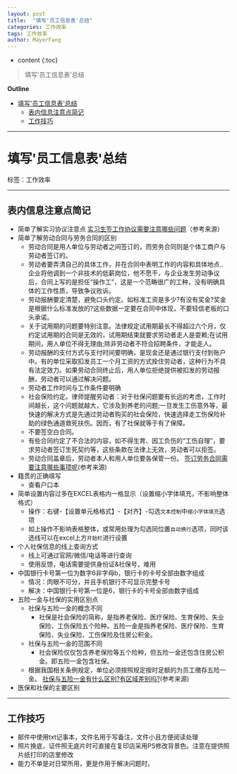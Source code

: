 ```yaml
---
layout: post
title:  "填写'员工信息表'总结"
categories: 工作效率
tags: 工作效率
author: MayerFang
---
```


* content
{:toc}

>填写'员工信息表'总结





**Outline**
- [填写'员工信息表'总结](#填写[员工信息表]总结)
	- [表内信息注意点简记](#表内信息注意点简记)
	- [工作技巧](#工作技巧)



---

# 填写'员工信息表'总结

标签：工作效率

---

## 表内信息注意点简记

- 简单了解实习协议注意点
[实习生签工作协议需要注意哪些问题](https://zhidao.baidu.com/question/308324790.html)（参考来源）
- 简单了解劳动合同与劳务合同的区别
	- 劳动合同是用人单位与劳动者之间签订的，而劳务合同则是个体工商户与劳动者签订的。
	- 劳动者要弄清自己的具体工作，并在合同中表明工作的内容和具体地点.. 企业将他调到一个非技术的低薪岗位，他不愿干，与企业发生劳动争议后，合同上写的是担任“操作工”，这是一个范畴很广的工种，没有明确具体的工作性质，导致争议败诉。
	- 劳动报酬要定清楚，避免口头约定。如标准工资是多少?有没有奖金?奖金是根据什么标准发放的?这些数据一定要在合同中体现，不要轻信老板的口头承诺。
	- 关于试用期的问题要特别注意。法律规定试用期最长不得超过六个月，仅约定试用期的合同是无效的，试用期结束就要求劳动者走人是耍赖;在试用期间，用人单位不得无理由;除非劳动者不符合招聘条件，才能走人。
	- 劳动报酬的支付方式与支付时间要明确，是现金还是通过银行支付到账户中。有的单位采取扣发员工一个月工资的方式拴住劳动者，这种行为不具有法定效力。如果劳动合同终止后，用人单位拒绝提供被扣发的劳动报酬，劳动者可以通过解决问题。
	- 劳动者工作时间与工作条件要明确
	- 社会保险约定。律师提醒劳动者：对于社保问题要有长远的考虑，工作时间越长，这个问题就越大，它涉及到养老的问题;一旦发生工伤意外等，最快速的解决方式是先通过劳动者购买的社会保险，快速选择走工伤保险补助的绿色通道救死扶伤。因而，有了社保就等于有了保障。
	- 不要签空白合同。
	- 有些合同约定了不合法的内容，如不得生育、因工负伤的“工伤自理”，要求劳动者签订生死契约等，这些条款在法律上无效，劳动者可以拒签。
	- 劳动合同盖章后，劳动者本人和用人单位要各保管一份。
[签订劳务合同需要注意哪些事项呢](http://www.66law.cn/laws/209955.aspx)(参考来源)
- 籍贯的正确填写
	- 查看户口本
- 简单设置内容过多在EXCEL表格内一格显示（设置缩小字体填充，不影响整体格式）
	- 操作：右键-【设置单元格格式】-【对齐】-勾选`文本控制`中`缩小字体填充`选项
	- 如上操作不影响表格整体，或常用处理为勾选同位置`自动换行`选项，同时该选线可以在excel上方`开始栏`进行设置
- 个人社保信息的线上查询方式
	- 线上可通过官网/微信/电话等进行查询
	- 使用反馈，电话需要提供身份证&社保号，难用
- 中国银行卡号第一位为数字6非字母b，银行卡的卡号全部由数字组成
	- 情况：肉眼不可分，并且手机银行不可显示完整卡号
	- 解决：中国银行卡号第一位是6，银行卡的卡号全部由数字组成
- 五险一金与社保的实用区别点
	- 社保与五险一金的概念不同
		- 社保是社会保险的简称，是指养老保险、医疗保险、生育保险、失业保险、工伤保险五个险种。五险一金是指养老保险、医疗保险、生育保险、失业保险、工伤保险及住房公积金。
	- 社保与五险一金的范围不同
		- 社会保险仅仅包含养老保险等五个险种，但五险一金还包含住房公积金。即五险一金包含社保。
	- 根据我国相关条例规定，单位必须按照规定按时足额的为员工缴存五险一金。
[社保与五险一金有什么区别?有区域差别吗?](https://zhidao.baidu.com/question/319827086.html)(参考来源)
- 医保和社保的主要区别

---

## 工作技巧

- 邮件中使用txt记事本，文件名用于写备注，文件小且方便阅读处理
- 照片换底，证件照无底片时可直接在复印店采用PS修改背景色。注意在提供照片纸打印的店里修改
- 能力不单是对日常所用，更是作用于解决问题时。